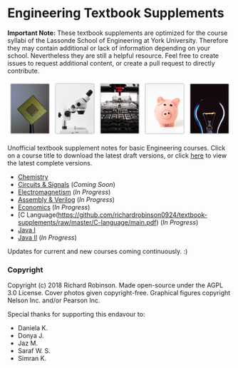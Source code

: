 # Engineering Textbook Supplements



**Important Note:** These textbook supplements are optimized for the course syllabi of the Lassonde School of Engineering at York University. Therefore they may contain additional or lack of information depending on your school. Nevertheless they are still a helpful resource. Feel free to create issues to request additional content, or create a pull request to directly contribute.

![covers](https://raw.githubusercontent.com/richardrobinson0924/textbook-supplements/master/Covers.png)

Unofficial textbook supplement notes for basic Engineering courses. Click on a course title to download the latest draft versions, or click [here](https://github.com/richardrobinson0924/textbook-supplements/releases/tag/v0.1-chemistry) to view the latest complete versions.
 - [Chemistry](https://github.com/richardrobinson0924/textbook-supplements/raw/master/Chemistry/main2.pdf)
 - [Circuits & Signals](https://github.com/richardrobinson0924/textbook-supplements/raw/master/Circuits/main.pdf) (*Coming Soon*)
 - [Electromagnetism](https://github.com/richardrobinson0924/textbook-supplements/raw/master/Electromagnetism/main.pdf) (*In Progress*)
 - [Assembly & Verilog](https://github.com/richardrobinson0924/textbook-supplements/raw/master/Assembly/main.pdf)  (*In Progress*)
 - [Economics](https://github.com/richardrobinson0924/textbook-supplements/raw/master/Economics/main.pdf) (*In Progress*)
 - [C Language(https://github.com/richardrobinson0924/textbook-supplements/raw/master/C-language/main.pdf) (*In Progress*)
 - [Java I](https://github.com/richardrobinson0924/textbook-supplements/raw/master/Java-I/main.pdf)
 - [Java II](https://github.com/richardrobinson0924/textbook-supplements/raw/master/Java-II/main.pdf) (*In Progress*)

Updates for current and new courses coming continuously. :)
 
### Copyright

Copyright (c) 2018 Richard Robinson. Made open-source under the AGPL 3.0 License. Cover photos given copyright-free. Graphical figures copyright Nelson Inc. and/or Pearson Inc.

Special thanks for supporting this endavour to:
- Daniela K.
- Donya J.
- Jaz M.
- Saraf W. S.
- Simran K. 
